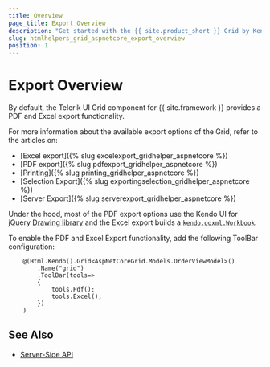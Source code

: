 ```yaml
---
title: Overview
page_title: Export Overview
description: "Get started with the {{ site.product_short }} Grid by Kendo UI and learn how to configure the export functionality of the widget."
slug: htmlhelpers_grid_aspnetcore_export_overview
position: 1
---
```


# Export Overview

By default, the Telerik UI Grid component for {{ site.framework }} provides a PDF and Excel export functionality.

For more information about the available export options of the Grid, refer to the articles on:
* [Excel export]({% slug excelexport_gridhelper_aspnetcore %})
* [PDF export]({% slug pdfexport_gridhelper_aspnetcore %})
* [Printing]({% slug printing_gridhelper_aspnetcore %})
* [Selection Export]({% slug exportingselection_gridhelper_aspnetcore %})
* [Server Export]({% slug serverexport_gridhelper_aspnetcore %})

Under the hood, most of the PDF export options use the Kendo UI for jQuery [Drawing library](https://docs.telerik.com/kendo-ui/framework/drawing/overview) and the Excel export builds a [`kendo.ooxml.Workbook`](https://docs.telerik.com/kendo-ui/api/javascript/ooxml/workbook).

To enable the PDF and Excel Export functionality, add the following ToolBar configuration:

```HtmlHelper
    @(Html.Kendo().Grid<AspNetCoreGrid.Models.OrderViewModel>()
        .Name("grid")
        .ToolBar(tools=>
        {
            tools.Pdf();
            tools.Excel();
        })
    )
```

## See Also

* [Server-Side API](/api/grid)
